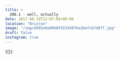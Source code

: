 ```yaml
---
title: >
  206.1 - well, actually
date: 2017-08-19T22:07:09+00:00
location: "Brixton"
image: "/img/dd92e0a9968fd1545076a1befcb7d07f.jpg"
draft: false
instagram: true
---
```


{{<photo src="/img/dd92e0a9968fd1545076a1befcb7d07f.jpg">}}
